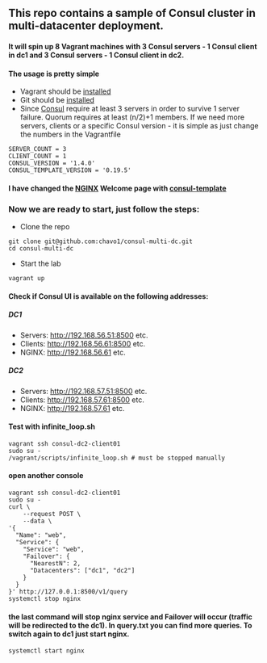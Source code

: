 ## This repo contains a sample of Consul cluster in multi-datacenter deployment. 
#### It will spin up 8 Vagrant machines with 3 Consul servers - 1 Consul client in dc1 and 3 Consul servers - 1 Consul client in dc2.

#### The usage is pretty simple

- Vagrant should be [installed](https://www.vagrantup.com/)
- Git should be [installed](https://git-scm.com/)
- Since [Consul](https://www.consul.io/) require at least 3 servers in order to survive 1 server failure. Quorum requires at least (n/2)+1 members. If we need more servers, clients or a specific Consul version - it is simple as just change the numbers in the Vagrantfile
```
SERVER_COUNT = 3
CLIENT_COUNT = 1
CONSUL_VERSION = '1.4.0'
CONSUL_TEMPLATE_VERSION = '0.19.5'
```
#### I have changed the [NGINX](https://www.nginx.com/resources/wiki/) Welcome page with [consul-template](https://github.com/hashicorp/consul-template)

### Now we are ready to start, just follow the steps:

- Clone the repo
```
git clone git@github.com:chavo1/consul-multi-dc.git
cd consul-multi-dc
```
- Start the lab
```
vagrant up
```
#### Check if Consul UI is available on the following addresses:
##### DC1
- Servers: http://192.168.56.51:8500 etc.
- Clients: http://192.168.56.61:8500 etc.
- NGINX: http://192.168.56.61 etc.
##### DC2
- Servers: http://192.168.57.51:8500 etc.
- Clients: http://192.168.57.61:8500 etc.
- NGINX: http://192.168.57.61 etc.
#### Test with infinite_loop.sh
```
vagrant ssh consul-dc2-client01
sudo su -
/vagrant/scripts/infinite_loop.sh # must be stopped manually
```
#### open another console
```
vagrant ssh consul-dc2-client01
sudo su -
curl \
    --request POST \
    --data \
'{
  "Name": "web",
  "Service": {
    "Service": "web",
    "Failover": {
      "NearestN": 2,
      "Datacenters": ["dc1", "dc2"]
    }
  }
}' http://127.0.0.1:8500/v1/query
systemctl stop nginx
```
#### the last command will stop nginx service and Failover will occur (traffic will be redirected to the  dc1). In query.txt you can find more queries. To switch again to dc1 just start nginx.
```
systemctl start nginx
```





